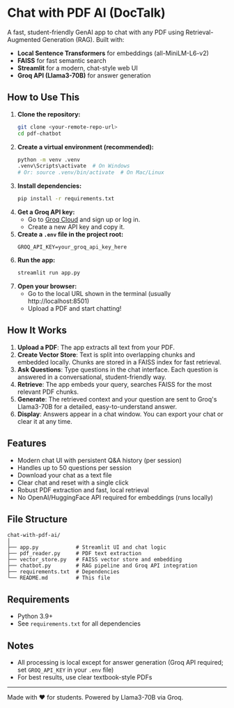 # Chat with PDF AI (DocTalk)

A fast, student-friendly GenAI app to chat with any PDF using Retrieval-Augmented Generation (RAG). Built with:

- **Local Sentence Transformers** for embeddings (all-MiniLM-L6-v2)
- **FAISS** for fast semantic search
- **Streamlit** for a modern, chat-style web UI
- **Groq API (Llama3-70B)** for answer generation

## How to Use This

1. **Clone the repository:**
   ```sh
   git clone <your-remote-repo-url>
   cd pdf-chatbot
   ```
2. **Create a virtual environment (recommended):**
   ```sh
   python -m venv .venv
   .venv\Scripts\activate  # On Windows
   # Or: source .venv/bin/activate  # On Mac/Linux
   ```
3. **Install dependencies:**
   ```sh
   pip install -r requirements.txt
   ```
4. **Get a Groq API key:**
   - Go to [Groq Cloud](https://console.groq.com/keys) and sign up or log in.
   - Create a new API key and copy it.
5. **Create a `.env` file in the project root:**
   ```env
   GROQ_API_KEY=your_groq_api_key_here
   ```
6. **Run the app:**
   ```sh
   streamlit run app.py
   ```
7. **Open your browser:**
   - Go to the local URL shown in the terminal (usually http://localhost:8501)
   - Upload a PDF and start chatting!

## How It Works

1. **Upload a PDF**: The app extracts all text from your PDF.
2. **Create Vector Store**: Text is split into overlapping chunks and embedded locally. Chunks are stored in a FAISS index for fast retrieval.
3. **Ask Questions**: Type questions in the chat interface. Each question is answered in a conversational, student-friendly way.
4. **Retrieve**: The app embeds your query, searches FAISS for the most relevant PDF chunks.
5. **Generate**: The retrieved context and your question are sent to Groq's Llama3-70B for a detailed, easy-to-understand answer.
6. **Display**: Answers appear in a chat window. You can export your chat or clear it at any time.

## Features
- Modern chat UI with persistent Q&A history (per session)
- Handles up to 50 questions per session
- Download your chat as a text file
- Clear chat and reset with a single click
- Robust PDF extraction and fast, local retrieval
- No OpenAI/HuggingFace API required for embeddings (runs locally)

## File Structure

```
chat-with-pdf-ai/
│
├── app.py            # Streamlit UI and chat logic
├── pdf_reader.py     # PDF text extraction
├── vector_store.py   # FAISS vector store and embedding
├── chatbot.py        # RAG pipeline and Groq API integration
├── requirements.txt  # Dependencies
└── README.md         # This file
```

## Requirements
- Python 3.9+
- See `requirements.txt` for all dependencies

## Notes
- All processing is local except for answer generation (Groq API required; set `GROQ_API_KEY` in your `.env` file)
- For best results, use clear textbook-style PDFs

---

Made with ❤️ for students. Powered by Llama3-70B via Groq.